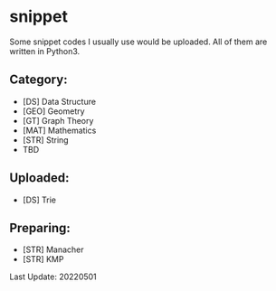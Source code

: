 # snippet

Some snippet codes I usually use would be uploaded. All of them are written in Python3.

## Category:
* [DS] Data Structure
* [GEO] Geometry
* [GT] Graph Theory
* [MAT] Mathematics
* [STR] String
* TBD

## Uploaded:
* [DS] Trie

## Preparing:
* [STR] Manacher
* [STR] KMP

Last Update: 20220501
